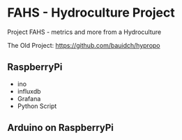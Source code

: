 # FAHS - Hydroculture Project
Project FAHS - metrics and more from a Hydroculture

The Old Project: https://github.com/bauidch/hypropo
## RaspberryPi
- ino
- influxdb
- Grafana
- Python Script

## Arduino on RaspberryPi
